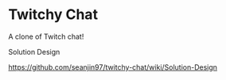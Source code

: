 # Twitchy Chat
A clone of Twitch chat!

Solution Design

https://github.com/seanjin97/twitchy-chat/wiki/Solution-Design
